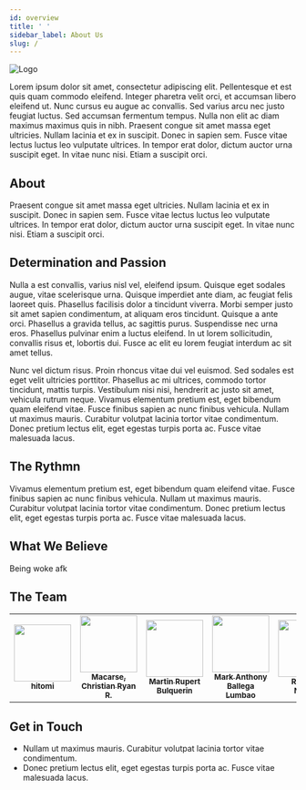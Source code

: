 ```yaml
---
id: overview
title: ' '
sidebar_label: About Us
slug: /
---
```


![Logo](https://i.imgur.com/yspRiI7.jpg)

Lorem ipsum dolor sit amet, consectetur adipiscing elit. Pellentesque et est quis quam commodo eleifend. Integer pharetra velit orci, et accumsan libero eleifend ut. Nunc cursus eu augue ac convallis. Sed varius arcu nec justo feugiat luctus. Sed accumsan fermentum tempus. Nulla non elit ac diam maximus maximus quis in nibh. Praesent congue sit amet massa eget ultricies. Nullam lacinia et ex in suscipit. Donec in sapien sem. Fusce vitae lectus luctus leo vulputate ultrices. In tempor erat dolor, dictum auctor urna suscipit eget. In vitae nunc nisi. Etiam a suscipit orci.

## About

Praesent congue sit amet massa eget ultricies. Nullam lacinia et ex in suscipit. Donec in sapien sem. Fusce vitae lectus luctus leo vulputate ultrices. In tempor erat dolor, dictum auctor urna suscipit eget. In vitae nunc nisi. Etiam a suscipit orci.

## Determination and Passion

Nulla a est convallis, varius nisl vel, eleifend ipsum. Quisque eget sodales augue, vitae scelerisque urna. Quisque imperdiet ante diam, ac feugiat felis laoreet quis. Phasellus facilisis dolor a tincidunt viverra. Morbi semper justo sit amet sapien condimentum, at aliquam eros tincidunt. Quisque a ante orci. Phasellus a gravida tellus, ac sagittis purus. Suspendisse nec urna eros. Phasellus pulvinar enim a luctus eleifend. In ut lorem sollicitudin, convallis risus et, lobortis dui. Fusce ac elit eu lorem feugiat interdum ac sit amet tellus.

Nunc vel dictum risus. Proin rhoncus vitae dui vel euismod. Sed sodales est eget velit ultricies porttitor. Phasellus ac mi ultrices, commodo tortor tincidunt, mattis turpis. Vestibulum nisi nisi, hendrerit ac justo sit amet, vehicula rutrum neque. Vivamus elementum pretium est, eget bibendum quam eleifend vitae. Fusce finibus sapien ac nunc finibus vehicula. Nullam ut maximus mauris. Curabitur volutpat lacinia tortor vitae condimentum. Donec pretium lectus elit, eget egestas turpis porta ac. Fusce vitae malesuada lacus.

## The Rythmn

Vivamus elementum pretium est, eget bibendum quam eleifend vitae. Fusce finibus sapien ac nunc finibus vehicula. Nullam ut maximus mauris. Curabitur volutpat lacinia tortor vitae condimentum. Donec pretium lectus elit, eget egestas turpis porta ac. Fusce vitae malesuada lacus.

## What We Believe

Being woke afk

## The Team

<table>
  <tr>
    <td align="center"><a href="https://github.com/TommyCabrera"><img src="https://avatars2.githubusercontent.com/u/73001130?v=4" width="100px;" alt=""/><br /><sub><b>hitomi</b></sub></a><br /></td>
    <td align="center"><a href="http://crrmacarse.github.io / 139.59.100.139"><img src="https://avatars3.githubusercontent.com/u/39759024?v=4" width="100px;" alt=""/><br /><sub><b>Macarse, Christian Ryan R.</b></sub></a><br /></td>
    <td align="center"><a href="https://github.com/rupertbulquerin"><img src="https://avatars2.githubusercontent.com/u/37164890?v=4" width="100px;" alt=""/><br /><sub><b>Martin Rupert Bulquerin</b></sub></a><br /></td>
    <td align="center"><a href="https://m-a-l.herokuapp.com"><img src="https://avatars0.githubusercontent.com/u/9671486?v=4" width="100px;" alt=""/><br /><sub><b>Mark Anthony Ballega Lumbao</b></sub></a><br /></td>
    <td align="center"><a href="https://twitter.com/raiofrivia"><img src="https://avatars1.githubusercontent.com/u/19511252?v=4" width="100px;" alt=""/><br /><sub><b>Rey Den Nalasa</b></sub></a><br /></td>
    <td align="center"><a href="https://github.com/keso-12"><img src="https://avatars3.githubusercontent.com/u/17907451?v=4" width="100px;" alt=""/><br /><sub><b>Kenneth B. So</b></sub></a><br /></td>
  </tr>
</table>

## Get in Touch

- Nullam ut maximus mauris. Curabitur volutpat lacinia tortor vitae condimentum.
- Donec pretium lectus elit, eget egestas turpis porta ac. Fusce vitae malesuada lacus.
